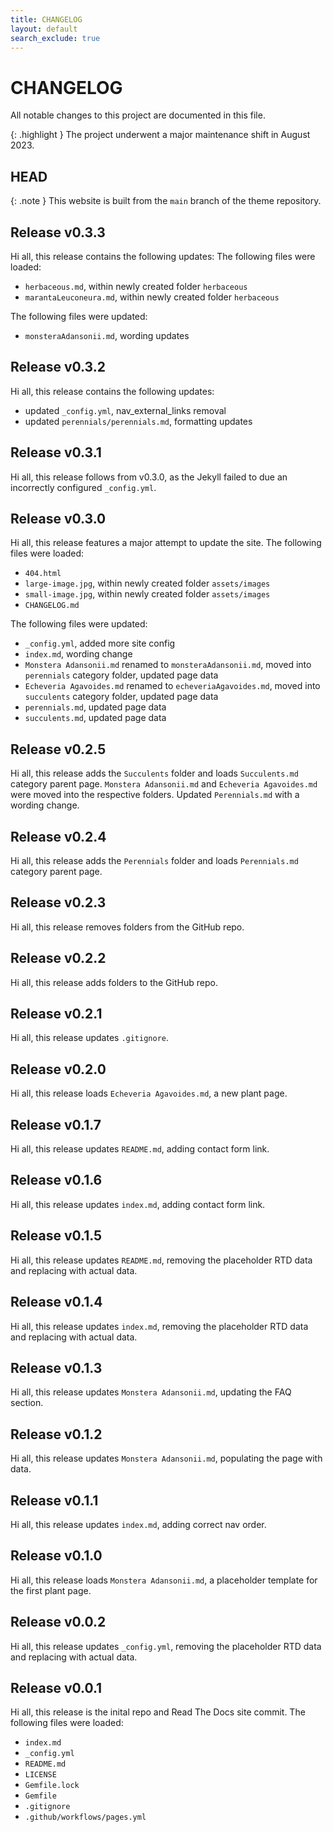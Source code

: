 ```yaml
---
title: CHANGELOG
layout: default
search_exclude: true
---
```


# CHANGELOG

All notable changes to this project are documented in this file.

{: .highlight }
The project underwent a major maintenance shift in August 2023.

## HEAD

{: .note }
This website is built from the `main` branch of the theme repository.

## Release v0.3.3

Hi all, this release contains the following updates:
The following files were loaded:
- `herbaceous.md`, within newly created folder `herbaceous`
- `marantaLeuconeura.md`, within newly created folder `herbaceous`

The following files were updated:
- `monsteraAdansonii.md`, wording updates

## Release v0.3.2

Hi all, this release contains the following updates:
- updated `_config.yml`, nav_external_links removal
- updated `perennials/perennials.md`, formatting updates

## Release v0.3.1

Hi all, this release follows from v0.3.0, as the Jekyll failed to due an incorrectly configured `_config.yml`.

## Release v0.3.0

Hi all, this release features a major attempt to update the site.
The following files were loaded:
- `404.html`
- `large-image.jpg`, within newly created folder `assets/images`
- `small-image.jpg`, within newly created folder `assets/images`
- `CHANGELOG.md`

The following files were updated:
- `_config.yml`, added more site config
- `index.md`, wording change
- `Monstera Adansonii.md` renamed to `monsteraAdansonii.md`, moved into `perennials` category folder, updated page data
- `Echeveria Agavoides.md` renamed to `echeveriaAgavoides.md`, moved into `succulents` category folder, updated page data
- `perennials.md`, updated page data
- `succulents.md`, updated page data

## Release v0.2.5

Hi all, this release adds the `Succulents` folder and loads `Succulents.md` category parent page.
`Monstera Adansonii.md` and `Echeveria Agavoides.md` were moved into the respective folders.
Updated `Perennials.md` with a wording change.

## Release v0.2.4

Hi all, this release adds the `Perennials` folder and loads `Perennials.md` category parent page.

## Release v0.2.3

Hi all, this release removes folders from the GitHub repo.

## Release v0.2.2

Hi all, this release adds folders to the GitHub repo.

## Release v0.2.1

Hi all, this release updates `.gitignore`.

## Release v0.2.0

Hi all, this release loads `Echeveria Agavoides.md`, a new plant page.

## Release v0.1.7

Hi all, this release updates `README.md`, adding contact form link.

## Release v0.1.6

Hi all, this release updates `index.md`, adding contact form link.

## Release v0.1.5

Hi all, this release updates `README.md`, removing the placeholder RTD data and replacing with actual data.

## Release v0.1.4

Hi all, this release updates `index.md`, removing the placeholder RTD data and replacing with actual data.

## Release v0.1.3

Hi all, this release updates `Monstera Adansonii.md`, updating the FAQ section.

## Release v0.1.2

Hi all, this release updates `Monstera Adansonii.md`, populating the page with data.

## Release v0.1.1

Hi all, this release updates `index.md`, adding correct nav order.

## Release v0.1.0

Hi all, this release loads `Monstera Adansonii.md`, a placeholder template for the first plant page.

## Release v0.0.2

Hi all, this release updates `_config.yml`, removing the placeholder RTD data and replacing with actual data.

## Release v0.0.1

Hi all, this release is the inital repo and Read The Docs site commit.
The following files were loaded:
- `index.md`
- `_config.yml`
- `README.md`
- `LICENSE`
- `Gemfile.lock`
- `Gemfile`
- `.gitignore`
- `.github/workflows/pages.yml`
